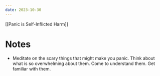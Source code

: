 ```yaml
---
date: 2023-10-30
---
```



[[Panic is Self-Inflicted Harm]]

# Notes
- Meditate on the scary things that might make you panic. Think about what is so overwhelming about them. Come to understand them. Get familiar with them. 